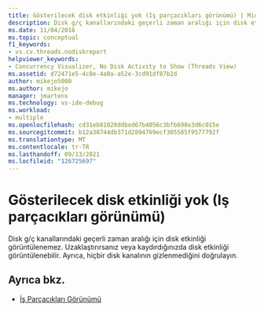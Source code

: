 ```yaml
---
title: Gösterilecek disk etkinliği yok (Iş parçacıkları görünümü) | Microsoft Docs
description: Disk g/ç kanallarındaki geçerli zaman aralığı için disk etkinliğinin görüntülenemediğini öğrenin. Uzaklaştırırsanız veya kaydırdığınızda disk etkinliği görüntülenebilir.
ms.date: 11/04/2016
ms.topic: conceptual
f1_keywords:
- vs.cv.threads.nodiskreport
helpviewer_keywords:
- Concurrency Visualizer, No Disk Activity to Show (Threads View)
ms.assetid: d72471e5-4c8e-4a0a-a52e-3cd91df87b2d
author: mikejo5000
ms.author: mikejo
manager: jmartens
ms.technology: vs-ide-debug
ms.workload:
- multiple
ms.openlocfilehash: cd31eb81028ddbed67b4056c3bfb698e3d6c015e
ms.sourcegitcommit: b12a38744db371d2894769ecf305585f9577792f
ms.translationtype: MT
ms.contentlocale: tr-TR
ms.lasthandoff: 09/13/2021
ms.locfileid: "126725697"
---
```

# <a name="no-disk-activity-to-show-threads-view"></a>Gösterilecek disk etkinliği yok (Iş parçacıkları görünümü)
Disk g/ç kanallarındaki geçerli zaman aralığı için disk etkinliği görüntülenemez. Uzaklaştırırsanız veya kaydırdığınızda disk etkinliği görüntülenebilir. Ayrıca, hiçbir disk kanalının gizlenmediğini doğrulayın.

## <a name="see-also"></a>Ayrıca bkz.
- [İş Parçacıkları Görünümü](../profiling/threads-view-parallel-performance.md)